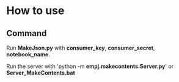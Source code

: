 How to use
===========
Command
--------
Run **MakeJson.py** with **consumer_key**, **consumer_secret**, **notebook_name**.  
  
Run the server with 'python -m **empj.makecontents.Server.py**' or **Server_MakeContents.bat**  
